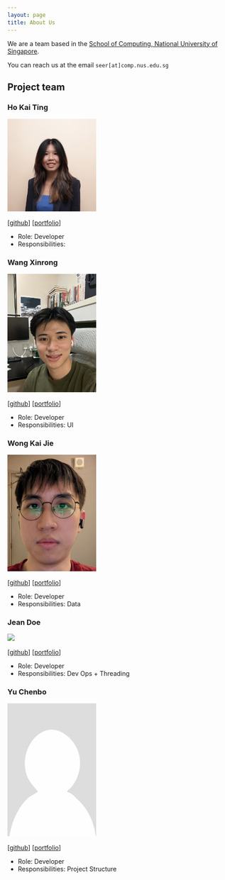 ```yaml
---
layout: page
title: About Us
---
```


We are a team based in the [School of Computing, National University of Singapore](http://www.comp.nus.edu.sg).

You can reach us at the email `seer[at]comp.nus.edu.sg`

## Project team

### Ho Kai Ting

<img src="images/kaiting.png" width="200px">

[[github](https://github.com/kaitinghh)]
[[portfolio](team/kaiting.md)]

* Role: Developer
* Responsibilities: 

### Wang Xinrong

<img src="images/wang-xinrong.png" width="200px">

[[github](http://github.com/wang-xinrong)]
[[portfolio](team/wangxinrong.md)]

* Role: Developer
* Responsibilities: UI

### Wong Kai Jie

<img src="images/wongkj12.jpg" width="200px">

[[github](http://github.com/wongkj12)] [[portfolio](team/wongkj12.md)]

* Role: Developer
* Responsibilities: Data

### Jean Doe

<img src="images/johndoe.png" width="200px">

[[github](http://github.com/johndoe)]
[[portfolio](team/yyccbb)]

* Role: Developer
* Responsibilities: Dev Ops + Threading

### Yu Chenbo

<img src="images/yyccbb.png" width="200px">

[[github](http://github.com/yyccbb)]
[[portfolio](team/yyccbb)]

* Role: Developer
* Responsibilities: Project Structure
